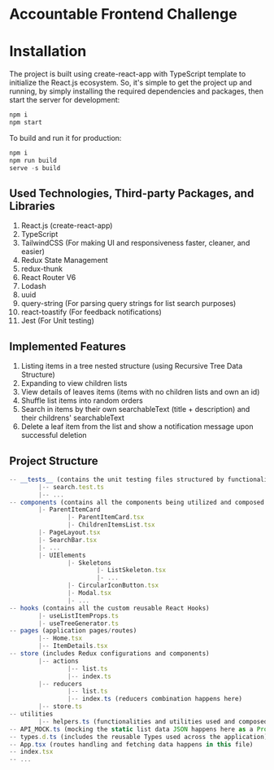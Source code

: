 # Accountable Frontend Challenge 

# Installation
The project is built using create-react-app with TypeScript template to initialize the React.js ecosystem.
So, it's simple to get the project up and running, by simply installing the required dependencies and packages, then start the server for development:
```javascript
npm i
npm start
```
To build and run it for production:
```javascript
npm i
npm run build
serve -s build
```


## Used Technologies, Third-party Packages, and Libraries 
1. React.js (create-react-app)
2. TypeScript
3. TailwindCSS (For making UI and responsiveness faster, cleaner, and easier)
4. Redux State Management
5. redux-thunk
6. React Router V6
7. Lodash
8. uuid
9. query-string (For parsing query strings for list search purposes)
10. react-toastify (For feedback notifications)
11. Jest (For Unit testing)


## Implemented Features
1. Listing items in a tree nested structure (using Recursive Tree Data Structure)
2. Expanding to view children lists
3. View details of leaves items (items with no children lists and own an id)
4. Shuffle list items into random orders
5. Search in items by their own searchableText (title + description) and their childrens' searchableText
6. Delete a leaf item from the list and show a notification message upon successful deletion

## Project Structure
```javascript
-- __tests__ (contains the unit testing files structured by functionality)
        |-- search.test.ts
        |-- ...
-- components (contains all the components being utilized and composed to form the features)
        |- ParentItemCard
                |- ParentItemCard.tsx
                |- ChildrenItemsList.tsx
        |- PageLayout.tsx
        |- SearchBar.tsx
        |- ...
        |- UIElements
                |- Skeletons
                        |- ListSkeleton.tsx
                        |- ...
                |- CircularIconButton.tsx
                |- Modal.tsx
                |- ...
-- hooks (contains all the custom reusable React Hooks)
        |- useListItemProps.ts
        |- useTreeGenerator.ts
-- pages (application pages/routes)
        |-- Home.tsx
        |-- ItemDetails.tsx
-- store (includes Redux configurations and components)
        |-- actions
                |-- list.ts
                |-- index.ts
        |-- reducers
                |-- list.ts
                |-- index.ts (reducers combination happens here)
        |-- store.ts
-- utilities
        |-- helpers.ts (functionalities and utilities used and composed across the application)
-- API_MOCK.ts (mocking the static list data JSON happens here as a Promise function)
-- types.d.ts (includes the reusable Types used across the application)
-- App.tsx (routes handling and fetching data happens in this file)
-- index.tsx
-- ...
```
